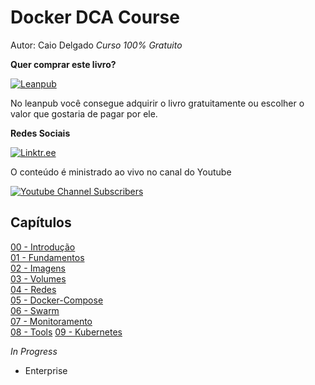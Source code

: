 # Docker DCA Course 
Autor: Caio Delgado
_Curso 100% Gratuito_ 

**Quer comprar este livro?**  

[![Leanpub](https://img.shields.io/website?down_color=blue&down_message=dockerdca&label=leanpub&logo=leanpub&style=for-the-badge&up_color=blue&up_message=dockerdca&url=https%3A%2F%2Fleanpub.com%2Fdockerdca%2F)](https://leanpub.com/dockerdca/)


No leanpub você consegue adquirir o livro gratuitamente ou escolher o valor que gostaria de pagar por ele. 


**Redes Sociais**  

[![Linktr.ee](https://img.shields.io/website?down_message=caiodelgadonew&label=LINKTR.EE&logo=linktree&style=for-the-badge&up_message=caiodelgadonew&url=https%3A%2F%2Flinktr.ee%2Fcaiodelgadonew)](https://linktr.ee/caiodelgadonew)


O conteúdo é ministrado ao vivo no canal do Youtube  

[![Youtube Channel Subscribers](https://img.shields.io/youtube/channel/subscribers/UCQnpN5AUd36lnMHuIl_rihA?label=YOUTUBE&logo=youtube&style=for-the-badge&logoColor=red)](https://www.youtube.com/caiodelgadonew) 


## Capítulos
[00 - Introdução](manuscript/00-intro.md)  
[01 - Fundamentos](manuscript/01-fundamentos.md)  
[02 - Imagens](manuscript/02-imagens.md)  
[03 - Volumes](manuscript/03-volumes.md)  
[04 - Redes](manuscript/04-redes.md)  
[05 - Docker-Compose](manuscript/05-docker-compose.md)  
[06 - Swarm](manuscript/06-swarm.md)  
[07 - Monitoramento](manuscript/07-monitoring.md)  
[08 - Tools](manuscript/08-tools.md)
[09 - Kubernetes](manuscript/09-kubernetes.md)  


_In Progress_
* Enterprise